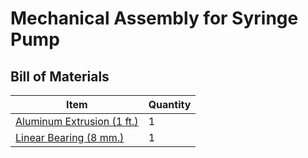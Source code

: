 # Mechanical Assembly for Syringe Pump

## Bill of Materials

Item | Quantity
-----|-----
[Aluminum Extrusion (1 ft.)](https://www.mcmaster.com/47065T107/)| 1
[Linear Bearing (8 mm.)](https://www.mcmaster.com/61205K75/)| 1
